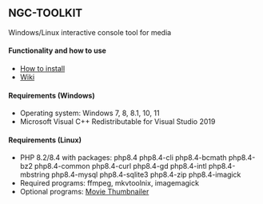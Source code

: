 ## NGC-TOOLKIT
Windows/Linux interactive console tool for media

#### Functionality and how to use
- [How to install](https://github.com/AbyssMorgan/NGC-TOOLKIT/wiki/HowToInstall)
- [Wiki](https://github.com/AbyssMorgan/NGC-TOOLKIT/wiki)

#### Requirements (Windows)
- Operating system: Windows 7, 8, 8.1, 10, 11
- Microsoft Visual C++ Redistributable for Visual Studio 2019

#### Requirements (Linux)
- PHP 8.2/8.4 with packages: php8.4 php8.4-cli php8.4-bcmath php8.4-bz2 php8.4-common php8.4-curl php8.4-gd php8.4-intl php8.4-mbstring php8.4-mysql php8.4-sqlite3 php8.4-zip php8.4-imagick
- Required programs: ffmpeg, mkvtoolnix, imagemagick
- Optional programs: [Movie Thumbnailer](https://www.videohelp.com/software/movie-thumbnailer)
